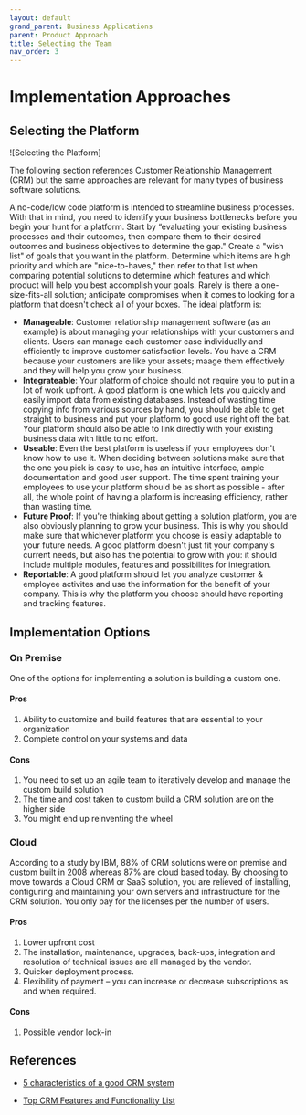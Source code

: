 ```yaml
---
layout: default
grand_parent: Business Applications
parent: Product Approach
title: Selecting the Team
nav_order: 3
---
```


# Implementation Approaches

## Selecting the Platform​
![Selecting the Platform]

The following section references Customer Relationship Management (CRM) but the same approaches are relevant for many types of business software solutions.

A no-code/low code platform is intended to streamline business processes. With that in mind, you need to identify your business bottlenecks before you begin your hunt for a platform. Start by “evaluating your existing business processes and their outcomes, then compare them to their desired outcomes and business objectives to determine the gap." Create a "wish list" of goals that you want in the platform. Determine which items are high priority and which are "nice-to-haves," then refer to that list when comparing potential solutions to determine which features and which product will help you best accomplish your goals. 
Rarely is there a one-size-fits-all solution; anticipate compromises when it comes to looking for a platform that doesn't check all  of your boxes.
The ideal platform is:
* **Manageable**: Customer relationship management software (as an example) is about managing your relationships with your customers and clients. Users can manage each customer case individually and efficiently to improve customer satisfaction levels. You have a CRM because your customers are like your assets; maage them effectively and they will help you grow your business.
* **Integrateable**: Your platform of choice should not require you to put in a lot of work upfront. A good platform is one which lets you quickly and easily import data from existing databases. Instead of wasting time copying info from various sources by hand, you should be able to get straight to business and put your platform to good use right off the bat. Your platform should also be able to link directly with your existing business data with little to no effort.
* **Useable**: Even the best platform is useless if your employees don't know how to use it. When deciding between solutions make sure that the one you pick is easy to use, has an intuitive interface, ample documentation and good user support. The time spent training your employees to use your platform should be as short as possible - after all, the whole point of having a platform is increasing efficiency, rather than wasting time.
* **Future Proof**: If you're thinking about getting a solution platform, you are also obviously planning to grow your business. This is why you should make sure that whichever platform you choose is easily adaptable to your future needs. A good platform doesn't just fit your company's current needs, but also has the potential to grow with you: it should include multiple modules, features and possibilites for integration.
* **Reportable**: A good platform should let you analyze customer & employee activites and use the information for the benefit of your company. This is why the platform you choose should have reporting and tracking features.

## Implementation Options

### On Premise
 
One of the options for implementing a solution is building a custom one.
 
#### Pros
 
  1. Ability to customize and build features that are essential to your organization
  2. Complete control on your systems and data
 
#### Cons
 
  1. You need to set up an agile team to iteratively develop and manage the custom build solution
  2. The time and cost taken to custom build a CRM solution are on the higher side
  3. You might end up reinventing the wheel
 

### Cloud
 
  According to a study by IBM, 88% of CRM solutions were on premise and custom built in 2008 whereas 87% are cloud based today. By choosing to move towards a Cloud CRM or SaaS solution, you are relieved of installing, configuring and maintaining your own servers and infrastructure for the CRM solution. You only pay for the licenses per the number of users.
 
#### Pros
 
1. Lower upfront cost
 2. The installation, maintenance, upgrades, back-ups, integration and resolution of technical issues are all managed by the vendor.
3. Quicker deployment process.
4. Flexibility of payment – you can increase or decrease subscriptions as and when required.
 
#### Cons
 
1. Possible vendor lock-in
 

## References
* [5 characteristics of a good CRM system](https://sugester.com/article/crm-1)

* [Top CRM Features and Functionality List](https://www.selecthub.com/customer-relationship-management/crm-features-functionality-list/)
